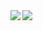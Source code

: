   <img align="left" src="https://github-readme-stats.vercel.app/api?username=albejr&count_private=true&include_all_commits=true&show_icons=true" />
  <img align="left" src="https://github-readme-stats.vercel.app/api/top-langs/?username=albejr" />
